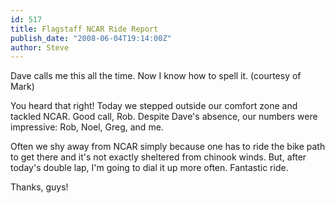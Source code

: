 ```yaml
---
id: 517
title: Flagstaff NCAR Ride Report
publish_date: "2008-06-04T19:14:00Z"
author: Steve
---
```

  
Dave calls me this all the time. Now I know how to spell it. (courtesy of Mark)

You heard that right! Today we stepped outside our comfort zone and tackled NCAR. Good call, Rob. Despite Dave's absence, our numbers were impressive: Rob, Noel, Greg, and me.

Often we shy away from NCAR simply because one has to ride the bike path to get there and it's not exactly sheltered from chinook winds. But, after today's double lap, I'm going to dial it up more often. Fantastic ride.

Thanks, guys!
